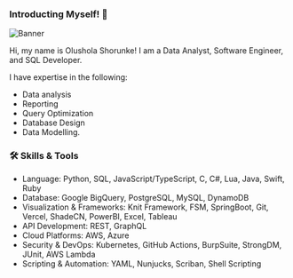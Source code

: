### Introducting Myself! 👋

![Banner](https://github.com/user-attachments/assets/10ef422b-b07b-4aef-bead-20e462a0bf6c)

Hi, my name is Olushola Shorunke! I am a Data Analyst, Software Engineer, and SQL Developer.

I have expertise in the following:
- Data analysis
- Reporting
- Query Optimization
- Database Design
- Data Modelling.

### 🛠️ Skills & Tools
- Language: Python, SQL, JavaScript/TypeScript, C, C#, Lua, Java, Swift, Ruby
- Database: Google BigQuery, PostgreSQL, MySQL, DynamoDB
- Visualization & Frameworks: Knit Framework, FSM, SpringBoot, Git, Vercel, ShadeCN, PowerBI, Excel, Tableau
- API Development: REST, GraphQL
- Cloud Platforms: AWS, Azure
- Security & DevOps: Kubernetes, GitHub Actions, BurpSuite, StrongDM, JUnit, AWS Lambda
- Scripting & Automation: YAML, Nunjucks, Scriban, Shell Scripting

<!--
**oshorunke1/oshorunke1** is a ✨ _special_ ✨ repository because its `README.md` (this file) appears on your GitHub profile.

Here are some ideas to get you started:

- 🔭 I’m currently working on ...
- 🌱 I’m currently learning ...
- 👯 I’m looking to collaborate on ...

- 🤔 I’m looking for help with ...
- 💬 Ask me about ...
- 📫 How to reach me: ...
- 😄 Pronouns: ...
- ⚡ Fun fact: ...
-->
